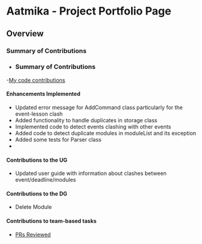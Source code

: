 # Aatmika - Project Portfolio Page

## Overview


### Summary of Contributions
- ### Summary of Contributions
-[My code contributions](https://nus-cs2113-ay2223s2.github.io/tp-dashboard/?search=&sort=groupTitle&sortWithin=title&timeframe=commit&mergegroup=&groupSelect=groupByRepos&breakdown=true&checkedFileTypes=docs~functional-code~test-code~other&since=2023-02-17&tabOpen=true&tabType=authorship&tabAuthor=PoobalanAatmikaLakshmi&tabRepo=AY2223S2-CS2113-T13-4%2Ftp%5Bmaster%5D&authorshipIsMergeGroup=false&authorshipFileTypes=docs~functional-code~test-code&authorshipIsBinaryFileTypeChecked=false&authorshipIsIgnoredFilesChecked=false)

#### Enhancements Implemented
- Updated error message for AddCommand class particularly for the event-lesson clash
- Added functionality to handle duplicates in storage class
- Implemented code to detect events clashing with other events 
- Added code to detect duplicate modules in moduleList and its exception 
- Added some tests for Parser class 
- 
#### Contributions to the UG
- Updated user guide with information about clashes between event/deadline/modules 
#### Contributions to the DG
- Delete Module 
#### Contributions to team-based tasks
- [PRs Reviewed](https://github.com/AY2223S2-CS2113-T13-4/tp/pulls?q=is%3Apr+is%3Aclosed+reviewed-by%3A%40me)